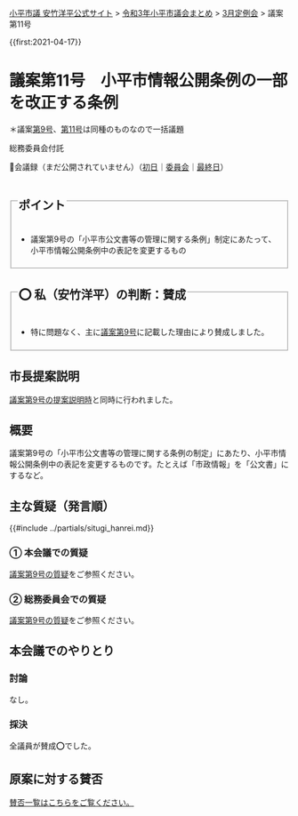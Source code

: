 <p class="breadcrumbs"><a href="https://yasutakeyohei.com/">小平市議 安竹洋平公式サイト</a> > <a href="../index.md">令和3年小平市議会まとめ</a> > <a href="./index.md">3月定例会</a> > 議案第11号</p>

{{first:2021-04-17}}

# 議案第11号　小平市情報公開条例の一部を改正する条例

＊議案[第9号](./gian-9.md)、[第11号](gian-11.md)は同種のものなので一括議題

<i class="fa fa-gavel" aria-hidden="true"></i> 総務委員会付託

<p class="read-kaigiroku">📄会議録（まだ公開されていません）（<a href="https://ssp.kaigiroku.net/tenant/kodaira/SpTop.html">初日</a>｜<a href="https://ssp.kaigiroku.net/tenant/kodaira/SpTop.html">委員会</a>｜<a href="https://ssp.kaigiroku.net/tenant/kodaira/SpTop.html">最終日</a>）</p>

<fieldset class="point">
  <legend>
    <h2> ポイント </h2>
  </legend>
  <ul>
    <li class="chk">議案第9号の「小平市公文書等の管理に関する条例」制定にあたって、小平市情報公開条例中の表記を変更するもの</li>
  </ul>
</fieldset>

<fieldset class="sanpi">
  <legend>
    <h2>⭕️ 私（安竹洋平）の判断：賛成 </h2>
  </legend>
  <ul>
    <li>特に問題なく、主に<a href="./gian-9.md">議案第9号</a>に記載した理由により賛成しました。</li>
  </ul>
</fieldset>

## 市長提案説明

[議案第9号の提案説明時](./gian-9.md#市長提案説明)と同時に行われました。

## 概要
議案第9号の「小平市公文書等の管理に関する条例の制定」にあたり、小平市情報公開条例中の表記を変更するものです。たとえば「市政情報」を「公文書」にするなど。

## 主な質疑（発言順）
{{#include ../partials/situgi_hanrei.md}}

### ① 本会議での質疑

[議案第9号の質疑](./gian-5#①-本会議での質疑)をご参照ください。

### ② 総務委員会での質疑

[議案第9号の質疑](./gian-5#②-総務委員会での質疑)をご参照ください。

## 本会議でのやりとり

### 討論

なし。

### 採決

全議員が賛成⭕️でした。


## 原案に対する賛否
[賛否一覧はこちらをご覧ください。](../kekka-ichiran.md#賛否)